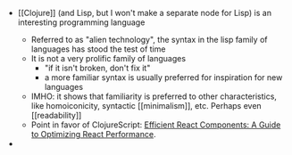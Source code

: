 - [[Clojure]] (and Lisp, but I won't make a separate node for Lisp) is an interesting programming language
  * Referred to as "alien technology", the syntax in the lisp family of languages has stood the test of time
  * It is not a very prolific family of languages
      * "if it isn't broken, don't fix it"
      * a more familiar syntax is usually preferred for inspiration for new languages
  * IMHO: it shows that familiarity is preferred to other characteristics, like homoiconicity, syntactic [[minimalism]], etc. Perhaps even [[readability]]
  * Point in favor of ClojureScript: [Efficient React Components: A Guide to Optimizing React Performance](https://www.toptal.com/react/optimizing-react-performance).

-
